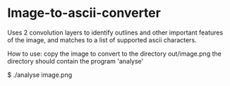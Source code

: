 # Image-to-ascii-converter
Uses 2 convolution layers to identify outlines and other important features of the image, and matches to a list of supported ascii characters.

How to use:
copy the image to convert to the directory out/image.png
the directory should contain the program 'analyse'

$ ./analyse image.png
